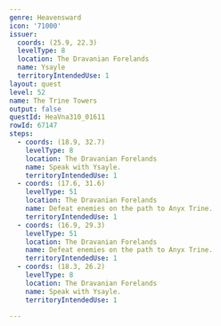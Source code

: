 ```yaml
---
genre: Heavensward
icon: '71000'
issuer:
  coords: (25.9, 22.3)
  levelType: 8
  location: The Dravanian Forelands
  name: Ysayle
  territoryIntendedUse: 1
layout: quest
level: 52
name: The Trine Towers
output: false
questId: HeaVna310_01611
rowId: 67147
steps:
  - coords: (18.9, 32.7)
    levelType: 8
    location: The Dravanian Forelands
    name: Speak with Ysayle.
    territoryIntendedUse: 1
  - coords: (17.6, 31.6)
    levelType: 51
    location: The Dravanian Forelands
    name: Defeat enemies on the path to Anyx Trine.
    territoryIntendedUse: 1
  - coords: (16.9, 29.3)
    levelType: 51
    location: The Dravanian Forelands
    name: Defeat enemies on the path to Anyx Trine.
    territoryIntendedUse: 1
  - coords: (18.3, 26.2)
    levelType: 8
    location: The Dravanian Forelands
    name: Speak with Ysayle.
    territoryIntendedUse: 1

---
```

